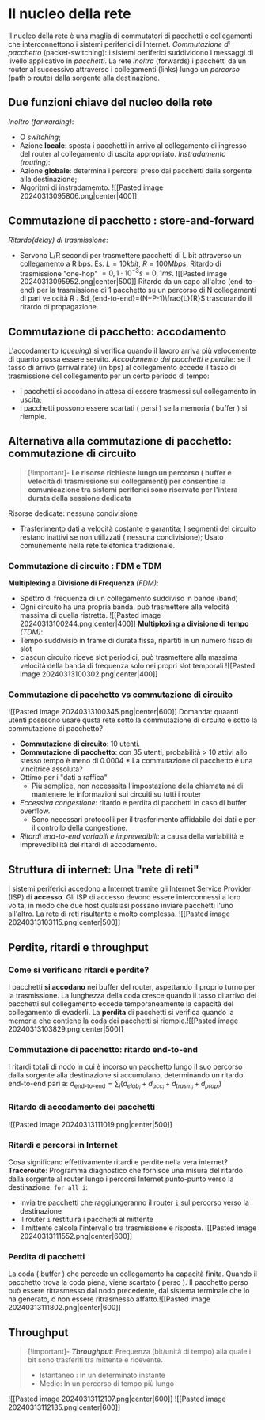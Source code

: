 # Il nucleo della rete
Il nucleo della rete è una maglia di commutatori di pacchetti e collegamenti che interconnettono i sistemi periferici di Internet.
*Commutazione di pacchetto* (packet-switching): i sistemi periferici suddividono i messaggi di livello applicativo in *pacchetti*. La rete *inoltra* (forwards) i pacchetti da un router al successivo attraverso i collegamenti (links) lungo un *percorso* (path o route) dalla sorgente alla destinazione.
## Due funzioni chiave del nucleo della rete
*Inoltro (forwarding)*:
- O *switching*;
- Azione **locale**: sposta i pacchetti in arrivo al collegamento di ingresso del router al collegamento di uscita appropriato.
*Instradamento (routing)*:
- Azione **globale**: determina i percorsi preso dai pacchetti dalla sorgente alla destinazione;
- Algoritmi di instradamemto.
![[Pasted image 20240313095806.png|center|400]]

## Commutazione di pacchetto : store-and-forward
*Ritardo(delay) di trasmissione*:
- Servono L/R secondi per trasmettere pacchetti di L bit attraverso un collegamento a R bps.
Es. $L=10kbit$, $R=100Mbps$. 
Ritardo di trasmissione "one-hop" $= 0,1\cdot 10^{-3}s=0,1ms$.
![[Pasted image 20240313095952.png|center|500]]
Ritardo da un capo all'altro (end-to-end) per la trasmissione di 1 pacchetto su un percorso di N collegamenti di pari velocità R : $d_{end-to-end}=(N+P-1)\frac{L}{R}$  trascurando il ritardo di propagazione.
## Commutazione di pacchetto: accodamento
L'accodamento (*queuing*) si verifica quando il lavoro arriva più velocemente di quanto possa essere servito.
*Accodamento dei pacchetti e perdite*: se il tasso di arrivo (arrival rate) (in bps) al collegamento eccede il tasso di trasmissione del collegamento per un certo periodo di tempo:
- I pacchetti si accodano in attesa di essere trasmessi sul collegamento in uscita;
- I pacchetti possono essere scartati ( persi ) se la memoria ( buffer ) si riempie.
## Alternativa alla commutazione di pacchetto: commutazione di circuito
>[!important]- **Le risorse richieste lungo un percorso ( buffer e velocità di trasmissione sui collegamenti) per consentire la comunicazione tra sistemi periferici sono riservate per l'intera durata della sessione dedicata**

Risorse dedicate: nessuna condivisione
- Trasferimento dati a velocità costante e garantita;
I segmenti del circuito restano inattivi se non utilizzati ( nessuna condivisione);
Usato comunemente nella rete telefonica tradizionale.
### Commutazione di circuito : FDM e TDM
**Multiplexing a Divisione di Frequenza** *(FDM)*:
- Spettro di frequenza di un collegamento suddiviso in bande (band)
- Ogni circuito ha una propria banda. può trasmettere alla velocità massima di quella ristretta.
![[Pasted image 20240313100244.png|center|400]]
**Multiplexing a divisione di tempo** *(TDM)*:
- Tempo suddivisio in frame di durata fissa, ripartiti in un numero fisso di slot
- ciascun circuito riceve slot periodici, può trasmettere alla massima velocità della banda di frequenza solo nei propri slot temporali
![[Pasted image 20240313100302.png|center|400]]
### Commutazione di pacchetto vs commutazione di circuito
![[Pasted image 20240313100345.png|center|600]]
Domanda: quaanti utenti posssono usare qusta rete sotto la commutazione di circuito e sotto la commutazione di pacchetto?
- **Commutazione di circuito**: 10 utenti.
- **Commutazione di pacchetto**: con 35 utenti, probabilità > 10 attivi allo stesso tempo è meno di 0.0004 *
La commutazione di pacchetto è una vincitrice assoluta?
- Ottimo per i "dati a raffica" 
	- Più semplice, non necesssita l'impostazione della chiamata né di mantenere le informazioni sui circuiti su tutti i router
- *Eccessiva congestione*: ritardo e perdita di pacchetti in caso di buffer overflow.
	- Sono necessari protocolli per il trasferimento affidabile dei dati e per il controllo della congestione.
- *Ritardi end-to-end variabili e imprevedibili*: a causa della variabilità e imprevedibilità dei ritardi di accodamento.
## Struttura di internet: Una "rete di reti"
I sistemi periferici accedono a Internet tramite gli Internet Service Provider (ISP) di **accesso**. Gli ISP di accesso devono essere interconnessi a loro volta, in modo che due host qualsiasi possano inviare pacchetti l'uno all'altro.
La rete di reti risultante è molto complessa.
![[Pasted image 20240313103115.png|center|500]]
## Perdite, ritardi e throughput
### Come si verificano ritardi e perdite?
I pacchetti **si accodano** nei buffer del router, aspettando il proprio turno per la trasmissione. La lunghezza della coda cresce quando il tasso di arrivo dei pacchetti sul collegamento eccede temporaneamente la capacità del collegamento di evaderli.
La **perdita** di pacchetti si verifica quando la memoria che contiene la coda dei pacchetti si riempie.![[Pasted image 20240313103829.png|center|500]]
### Commutazione di pacchetto: ritardo end-to-end
I ritardi totali di nodo in cui è incorso un pacchetto lungo il suo percorso dalla sorgente alla destinazione si accumulano, determinando un ritardo end-to-end pari a: $d_{\text{end-to-end}}=\sum_{i}{}(d_{elab_i}+d_{acc_i}+d_{trasm_i}+d_{prop_i})$ 
### Ritardo di accodamento dei pacchetti
![[Pasted image 20240313111019.png|center|500]]
### Ritardi e percorsi in Internet
Cosa significano effettivamente ritardi e perdite nella vera internet?
**Traceroute**: Programma diagnostico che fornisce una misura del ritardo dalla sorgente al router lungo i percorsi Internet punto-punto verso la destinazione.
`for all i`:
- Invia tre pacchetti che raggiungeranno il router `i` sul percorso verso la destinazione
- Il router `i` restituirà i pacchetti al mittente
- Il mittente calcola l'intervallo tra trasmissione e risposta.
![[Pasted image 20240313111552.png|center|600]]
### Perdita di pacchetti
La coda ( buffer ) che percede un collegamento ha capacità finita. Quando il pacchetto trova la coda piena, viene scartato ( perso ). Il pacchetto perso può essere ritrasmesso dal nodo precedente, dal sistema terminale che lo ha generato, o non essere ritrasmesso affatto.![[Pasted image 20240313111802.png|center|600]]
## Throughput
>[!important]- ***Throughput***: Frequenza (bit/unità di tempo) alla quale i bit sono trasferiti tra mittente e ricevente.
>- Istantaneo : In un determinato instante
>- Medio: In un percorso di tempo più lungo

![[Pasted image 20240313112107.png|center|600]]
![[Pasted image 20240313112135.png|center|600]]
